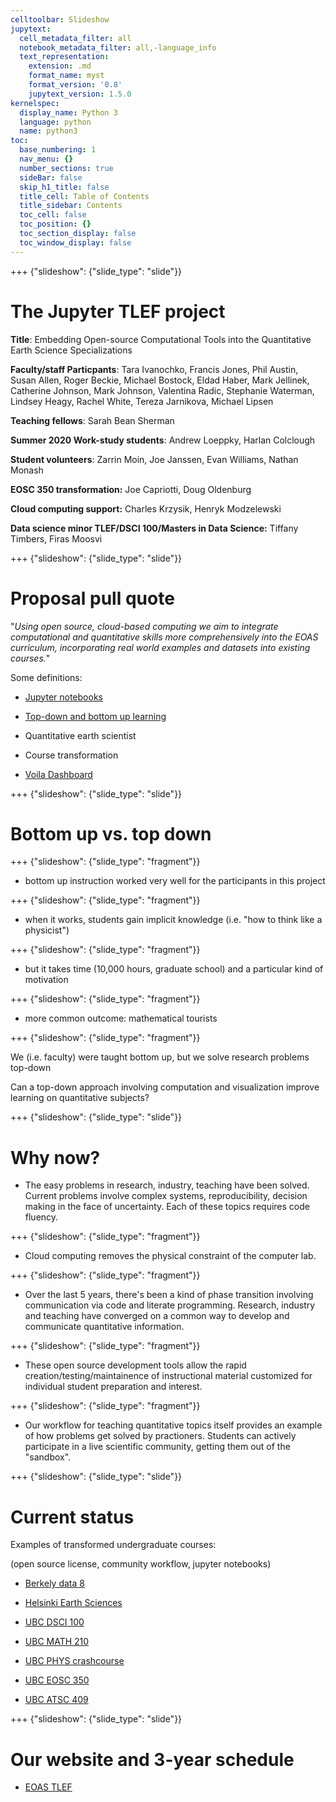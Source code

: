 ```yaml
---
celltoolbar: Slideshow
jupytext:
  cell_metadata_filter: all
  notebook_metadata_filter: all,-language_info
  text_representation:
    extension: .md
    format_name: myst
    format_version: '0.8'
    jupytext_version: 1.5.0
kernelspec:
  display_name: Python 3
  language: python
  name: python3
toc:
  base_numbering: 1
  nav_menu: {}
  number_sections: true
  sideBar: false
  skip_h1_title: false
  title_cell: Table of Contents
  title_sidebar: Contents
  toc_cell: false
  toc_position: {}
  toc_section_display: false
  toc_window_display: false
---
```


+++ {"slideshow": {"slide_type": "slide"}}

# The Jupyter TLEF project

**Title**:  Embedding Open-source Computational Tools into the Quantitative Earth Science Specializations

**Faculty/staff Particpants**: Tara Ivanochko, Francis Jones, Phil Austin,
Susan Allen,  Roger Beckie, Michael Bostock, Eldad Haber, Mark Jellinek, 
Catherine Johnson, Mark Johnson, Valentina Radic, Stephanie Waterman, Lindsey Heagy, Rachel White, Tereza Jarnikova, Michael Lipsen

**Teaching fellows**: Sarah Bean Sherman

**Summer 2020 Work-study students**: Andrew Loeppky, Harlan Colclough

**Student volunteers**: Zarrin Moin, Joe Janssen, Evan Williams, Nathan Monash

**EOSC 350 transformation:**  Joe Capriotti, Doug Oldenburg

**Cloud computing support:**  Charles Krzysik, Henryk Modzelewski

**Data science minor TLEF/DSCI 100/Masters in Data Science:**  Tiffany Timbers, Firas Moosvi

+++ {"slideshow": {"slide_type": "slide"}}

# Proposal pull quote

"*Using open source, cloud-based computing we aim to integrate computational and quantitative skills more comprehensively into the EOAS curriculum, incorporating real world examples and datasets into existing courses.*"

Some definitions:  


* [Jupyter notebooks](https://jupyterbook.org/intro.html)

* [Top-down and bottom up learning](https://en.wikipedia.org/wiki/Top-down_and_bottom-up_design)

* Quantitative earth scientist

* Course transformation

* [Voila Dashboard](https://github.com/voila-dashboards/voila)

+++ {"slideshow": {"slide_type": "slide"}}

# Bottom up vs. top down

+++ {"slideshow": {"slide_type": "fragment"}}

- bottom up instruction worked very well for the participants in this project

+++ {"slideshow": {"slide_type": "fragment"}}

- when it works, students gain implicit knowledge  (i.e. "how to think like a physicist")

+++ {"slideshow": {"slide_type": "fragment"}}

- but it takes time (10,000 hours, graduate school) and a particular kind of motivation

+++ {"slideshow": {"slide_type": "fragment"}}

- more common outcome:  mathematical tourists

+++ {"slideshow": {"slide_type": "fragment"}}

We (i.e. faculty) were taught bottom up, but we solve research problems top-down

Can a top-down approach involving computation and visualization improve learning on
quantitative subjects?

+++ {"slideshow": {"slide_type": "slide"}}

# Why now?

- The easy problems in research, industry, teaching have been solved.  Current problems
  involve complex systems, reproducibility, decision making in the face of uncertainty.
  Each of these topics requires code fluency.

+++ {"slideshow": {"slide_type": "fragment"}}

- Cloud computing removes the physical constraint of the computer lab.

+++ {"slideshow": {"slide_type": "fragment"}}

- Over the last 5 years, there's been a kind of phase transition involving
  communication via code and literate programming.  Research, industry and teaching have
  converged on a common way to develop and communicate quantitative information.

+++ {"slideshow": {"slide_type": "fragment"}}

- These open source development tools allow the rapid creation/testing/maintainence of
  instructional material customized for individual student preparation and interest.

+++ {"slideshow": {"slide_type": "fragment"}}

- Our workflow for teaching quantitative topics itself provides an example of how problems
  get solved by practioners.  Students can actively participate in 
  a live scientific community, getting them out of the "sandbox".

+++ {"slideshow": {"slide_type": "slide"}}

# Current status

Examples of transformed undergraduate courses:

  (open source license, community workflow, jupyter notebooks)

- [Berkely data 8](https://github.com/data-8/textbook)

- [Helsinki Earth Sciences](https://github.com/introqg-2019)

- [UBC DSCI 100](https://github.com/UBC-DSCI/introduction-to-datascience)

- [UBC MATH 210](https://github.com/ubc-math210/2019)

- [UBC PHYS crashcourse](https://github.com/christopherwaltham/UBC_PHYS_Python-crash-course)

- [UBC EOSC 350](https://github.com/geoscixyz/gpgLabs)

- [UBC ATSC 409](https://github.com/phaustin/numeric)

+++ {"slideshow": {"slide_type": "slide"}}

# Our website and 3-year schedule

- [EOAS TLEF](https://eoas-ubc.github.io/)

